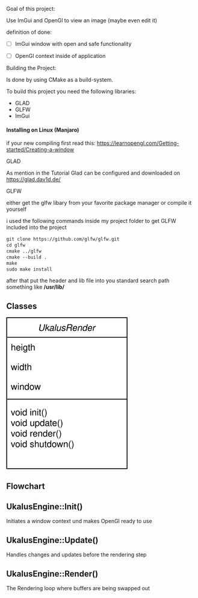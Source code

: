 Goal of this project:

Use ImGui and OpenGl to view an image (maybe even edit it)

definition of done:

- [ ] ImGui window with open and safe functionality 
- [ ] OpenGl context inside of application 


Building the Project:

Is done by using CMake as a build-system.

To build this project you need the following libraries:

- GLAD
- GLFW
- ImGui

#### Installing on Linux (Manjaro)

if your new compiling first read this: https://learnopengl.com/Getting-started/Creating-a-window


GLAD

As mention in the Tutorial Glad can be configured and downloaded on https://glad.dav1d.de/


GLFW 

either get the glfw libary from your favorite package manager or compile it yourself

i used the following commands inside my project folder to get GLFW included into the project

    git clone https://github.com/glfw/glfw.git
    cd glfw
    cmake ../glfw 
    cmake --build .
    make 
    sudo make install  

after that put the header and lib file into you standard search path something like **/usr/lib/** 



## Classes 

![Docs/Classes.drawio.svg](Docs/Classes.drawio.svg)


## Flowchart


## UkalusEngine::Init()

Initiates a window context und makes OpenGl ready to use 

## UkalusEngine::Update()

Handles changes and updates before the rendering step 

## UkalusEngine::Render()

The Rendering loop where buffers are being swapped out 




